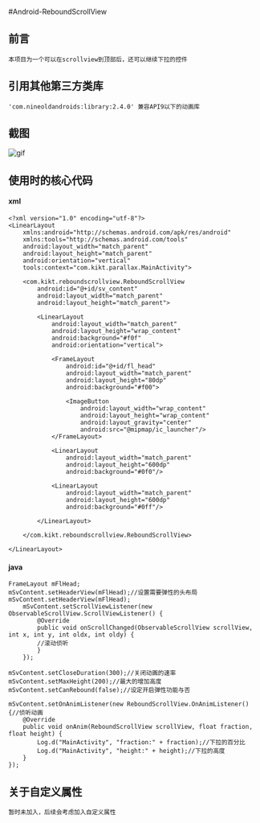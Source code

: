 #Android-ReboundScrollView

## 前言
    本项目为一个可以在scrollview到顶部后，还可以继续下拉的控件
    
## 引用其他第三方类库
    'com.nineoldandroids:library:2.4.0' 兼容API9以下的动画库
    
## 截图
![gif](http://ww4.sinaimg.cn/large/844036b9jw1f24drakv1mg20dc0m813o.gif)

## 使用时的核心代码

#### xml
    <?xml version="1.0" encoding="utf-8"?>
    <LinearLayout
        xmlns:android="http://schemas.android.com/apk/res/android"
        xmlns:tools="http://schemas.android.com/tools"
        android:layout_width="match_parent"
        android:layout_height="match_parent"
        android:orientation="vertical"
        tools:context="com.kikt.parallax.MainActivity">
    
        <com.kikt.reboundscrollview.ReboundScrollView
            android:id="@+id/sv_content"
            android:layout_width="match_parent"
            android:layout_height="match_parent">
    
            <LinearLayout
                android:layout_width="match_parent"
                android:layout_height="wrap_content"
                android:background="#f0f"
                android:orientation="vertical">
    
                <FrameLayout
                    android:id="@+id/fl_head"
                    android:layout_width="match_parent"
                    android:layout_height="80dp"
                    android:background="#f00">
    
                    <ImageButton
                        android:layout_width="wrap_content"
                        android:layout_height="wrap_content"
                        android:layout_gravity="center"
                        android:src="@mipmap/ic_launcher"/>
                </FrameLayout>
    
                <LinearLayout
                    android:layout_width="match_parent"
                    android:layout_height="600dp"
                    android:background="#0f0"/>
    
                <LinearLayout
                    android:layout_width="match_parent"
                    android:layout_height="600dp"
                    android:background="#0ff"/>
    
            </LinearLayout>
    
        </com.kikt.reboundscrollview.ReboundScrollView>
    
    </LinearLayout>


#### java
    FrameLayout mFlHead;
    mSvContent.setHeaderView(mFlHead);//设置需要弹性的头布局
    mSvContent.setHeaderView(mFlHead);
        mSvContent.setScrollViewListener(new ObservableScrollView.ScrollViewListener() {
            @Override
            public void onScrollChanged(ObservableScrollView scrollView, int x, int y, int oldx, int oldy) {
            //滚动侦听
            }
        });

    mSvContent.setCloseDuration(300);//关闭动画的速率
    mSvContent.setMaxHeight(200);//最大的增加高度
    mSvContent.setCanRebound(false);//设定开启弹性功能与否

    mSvContent.setOnAnimListener(new ReboundScrollView.OnAnimListener() {//侦听动画
        @Override
        public void onAnim(ReboundScrollView scrollView, float fraction, float height) {
            Log.d("MainActivity", "fraction:" + fraction);//下拉的百分比
            Log.d("MainActivity", "height:" + height);//下拉的高度
        }
    });



## 关于自定义属性
    暂时未加入，后续会考虑加入自定义属性